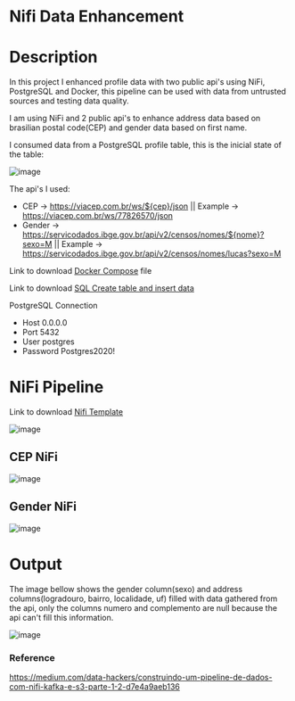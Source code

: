 # Nifi Data Enhancement

# Description

In this project I enhanced profile data with two public api's using NiFi, PostgreSQL and Docker, this pipeline can be used with data from untrusted sources and testing data quality.

I am using NiFi and 2 public api's to enhance address data based on brasilian postal code(CEP) and gender data based on first name.

I consumed data from a PostgreSQL profile table, this is the inicial state of the table:

![image](https://user-images.githubusercontent.com/84144559/172464615-f49199b1-8840-48fe-8413-958850c0701d.png)

The api's I used:

- CEP -> https://viacep.com.br/ws/${cep}/json || Example -> https://viacep.com.br/ws/77826570/json
- Gender -> https://servicodados.ibge.gov.br/api/v2/censos/nomes/${nome}?sexo=M || Example -> https://servicodados.ibge.gov.br/api/v2/censos/nomes/lucas?sexo=M

Link to download [Docker Compose](https://github.com/lucasjmorgado/DE-NiFi-CEP/blob/main/docker_compose.yml) file

Link to download [SQL Create table and insert data](https://github.com/lucasjmorgado/DE-NiFi-CEP/blob/main/create.sql)

PostgreSQL Connection
- Host 0.0.0.0
- Port 5432
- User postgres
- Password Postgres2020!
# NiFi Pipeline

Link to download [Nifi Template](https://github.com/lucasjmorgado/DE-NiFi-CEP/blob/main/data_enhance_final.xml)

![image](https://user-images.githubusercontent.com/84144559/172483504-75e18c1e-c4b8-45d6-8954-56349c25332c.png)

## CEP NiFi

![image](https://user-images.githubusercontent.com/84144559/172464940-74c3864b-f0d7-46d2-95af-d4b8cf29c764.png)

## Gender NiFi

![image](https://user-images.githubusercontent.com/84144559/172465093-c607f18e-ca38-4a15-8686-77e3a975642d.png)

# Output

The image bellow shows the gender column(sexo) and address columns(logradouro, bairro, localidade, uf) filled with data gathered from the api, only the columns numero and complemento are null because the api can't fill this information.

![image](https://user-images.githubusercontent.com/84144559/172466236-4460504d-6fab-4114-b73a-41d6957ab3e5.png)

### Reference

https://medium.com/data-hackers/construindo-um-pipeline-de-dados-com-nifi-kafka-e-s3-parte-1-2-d7e4a9aeb136



